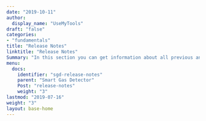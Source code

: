 ```yaml
---
date: "2019-10-11"
author:
  display_name: "UseMyTools"
draft: "false"
categories:
- "fundamentals"
title: "Release Notes"
linktitle: "Release Notes"
Summary: "In this section you can get information about all previous and new releases of Smart Gas Detector"
menu:
  docs:
    identifier: "sgd-release-notes"
    parent: "Smart Gas Detector"
    Post: "release-notes"
    weight: "3"
lastmod: "2019-07-16"
weight: "3"
layout: base-home
---
```

